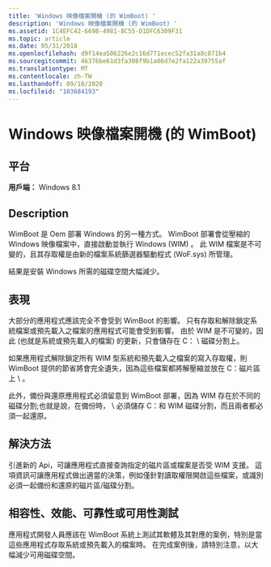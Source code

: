 ```yaml
---
title: 'Windows 映像檔案開機 (的 WimBoot) '
description: 'Windows 映像檔案開機 (的 WimBoot) '
ms.assetid: 1C4EFC42-6698-4981-8C55-D1DFC6309F31
ms.topic: article
ms.date: 05/31/2018
ms.openlocfilehash: d9f14ea506226e2c16d771ecec52fa31a8c871b4
ms.sourcegitcommit: 46376be61d3fa308f9b1a06d7e2fa122a39755af
ms.translationtype: MT
ms.contentlocale: zh-TW
ms.lasthandoff: 09/10/2020
ms.locfileid: "103684193"
---
```

# <a name="windows-image-file-boot-wimboot"></a>Windows 映像檔案開機 (的 WimBoot) 

## <a name="platform"></a>平台

**用戶端：** Windows 8.1  

## <a name="description"></a>Description

WimBoot 是 Oem 部署 Windows 的另一種方式。 WimBoot 部署會從壓縮的 Windows 映像檔案中，直接啟動並執行 Windows (WIM) 。 此 WIM 檔案是不可變的，且其存取權是由新的檔案系統篩選器驅動程式 (WoF.sys) 所管理。

結果是安裝 Windows 所需的磁碟空間大幅減少。

## <a name="manifestations"></a>表現

大部分的應用程式應該完全不會受到 WimBoot 的影響。 只有存取和解除鎖定系統檔案或預先載入之檔案的應用程式可能會受到影響。 由於 WIM 是不可變的，因此 (也就是系統或預先載入的檔案) 的更新，只會儲存在 C： \\ 磁碟分割上。

如果應用程式解除鎖定所有 WIM 型系統和預先載入之檔案的寫入存取權，則 WimBoot 提供的節省將會完全遺失，因為這些檔案都將解壓縮並放在 C：磁片區上 \\ 。

此外，備份與還原應用程式必須留意到 WimBoot 部署，因為 WIM 存在於不同的磁碟分割;也就是說，在備份時， \\ 必須儲存 C：和 WIM 磁碟分割，而且兩者都必須一起還原。

## <a name="solution"></a>解決方法

引進新的 Api，可讓應用程式直接查詢指定的磁片區或檔案是否受 WIM 支援。 這項資訊可讓應用程式做出適當的決策，例如僅針對讀取權限開啟這些檔案，或識別必須一起備份和還原的磁片區/磁碟分割。

## <a name="compatibility-performance-reliability-or-usability-tests"></a>相容性、效能、可靠性或可用性測試

應用程式開發人員應該在 WimBoot 系統上測試其軟體及其對應的案例，特別是當這些應用程式存取系統或預先載入的檔案時。 在完成案例後，請特別注意，以大幅減少可用磁碟空間。

 

 




